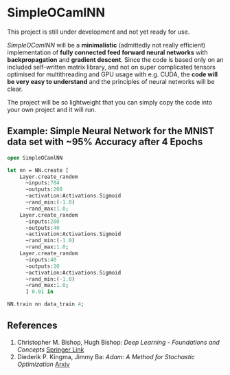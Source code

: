 # SimpleOCamlNN

This project is still under development and not yet ready for use.

_SimpleOCamlNN_ will be a **minimalistic** (admittedly not really efficient) implementation of **fully connected feed forward neural networks** with **backpropagation** and **gradient descent**. Since the code is based only on an included self-written matrix library, and not on super complicated tensors optimised for multithreading and GPU usage with e.g. CUDA, the **code will be very easy to understand** and the principles of neural networks will be clear.

The project will be so lightweight that you can simply copy the code into your own project and it will run.

## Example: Simple Neural Network for the MNIST data set with ~95% Accuracy after 4 Epochs

```ocaml
open SimpleOCamlNN

let nn = NN.create [
    Layer.create_random
      ~inputs:784
      ~outputs:200
      ~activation:Activations.Sigmoid
      ~rand_min:(-1.0)
      ~rand_max:1.0;
    Layer.create_random
      ~inputs:200
      ~outputs:40  
      ~activation:Activations.Sigmoid
      ~rand_min:(-1.0)
      ~rand_max:1.0;
    Layer.create_random
      ~inputs:40
      ~outputs:10  
      ~activation:Activations.Sigmoid
      ~rand_min:(-1.0)
      ~rand_max:1.0;
      ] 0.01 in

NN.train nn data_train 4;
```

## References
1. Christopher M. Bishop, Hugh Bishop: *Deep Learning - Foundations and Concepts* [Springer Link](https://link.springer.com/book/10.1007/978-3-031-45468-4) 
2. Diederik P. Kingma, Jimmy Ba: *Adam: A Method for Stochastic Optimization* [Arxiv](https://arxiv.org/abs/1412.6980)


